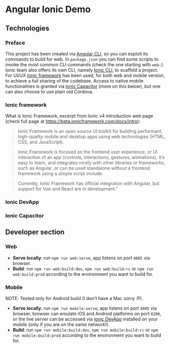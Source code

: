 # Angular Ionic Demo

## Technologies

### Preface

This project has been created via [Angular CLI](https://cli.angular.io/), so you can exploit its
commands to build for web. In `package.json` you can find some scripts to invoke the most common
CLI commands (check the one starting with `web:`).
Ionic team also offers its own CLI, namely [Ionic CLI](https://ionicframework.com/docs/cli/), to
scaffold a project.
For UI/UX [Ionic framework](https://ionicframework.com/) has been used, for both web and mobile
version, to achieve a full sharing of the codebase.
Access to native mobile functionalities is granted via
[Ionic Capacitor](https://capacitor.ionicframework.com/) (more on this below), but one can also
choose to use plain old Cordova.

### Ionic framework

What is Ionic Framework, excerpt from Ionic v4 introduction web page (check full page at
https://beta.ionicframework.com/docs/intro):

> Ionic Framework is an open source UI toolkit for building performant, high-quality mobile and
> desktop apps using web technologies (HTML, CSS, and JavaScript).

> Ionic Framework is focused on the frontend user experience, or UI interaction of an app (controls,
> interactions, gestures, animations). It’s easy to learn, and integrates nicely with other
> libraries or frameworks, such as Angular, or can be used standalone without a frontend framework
> using a simple script include.

> Currently, Ionic Framework has official integration with Angular, but support for Vue and React
> are in development."

### Ionic DevApp

### Ionic Capacitor

## Developer section

### Web

- **Serve locally**: run `npm run web:serve`, app listens on port `4005` via browser.
- **Build**: run `npm run web:build:dev`, `npm run web:build:rc` or `npm run web:build:prod`
  according to the environment you want to build for.

### Mobile

NOTE: Tested only for Android build (I don't have a Mac sorry :P).

- **Serve locally**: run `npm run mobile:serve`, app listens on port `4005` via browser, browser can
  emulate iOS and Android platforms on port `8200`, or the live server can be accessed
  via [Ionic DevApp](https://ionicframework.com/docs/pro/devapp/) installed on your mobile (only if
  you are on the same network!).
- **Build**: run `npm run mobile:build:dev`, `npm run mobile:build:rc` or
  `npm run mobile:build:prod` according to the environment you want to build for.
